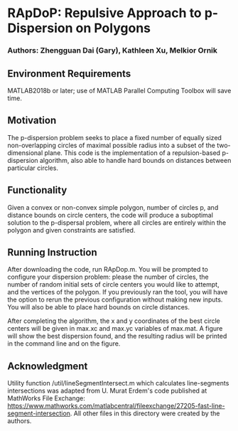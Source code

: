 # RApDoP: Repulsive Approach to p-Dispersion on Polygons

### Authors: Zhengguan Dai (Gary), Kathleen Xu, Melkior Ornik

## Environment Requirements
MATLAB2018b or later; use of MATLAB Parallel Computing Toolbox will save time.

## Motivation
The p-dispersion problem seeks to place a fixed number of equally sized non-overlapping circles of maximal possible radius into a subset of the two-dimensional plane. This code is the implementation of a repulsion-based p-dispersion algorithm, also able to handle hard bounds on distances between particular circles. 
## Functionality
Given a convex or non-convex simple polygon, number of circles p, and distance bounds on circle centers, the code will produce a suboptimal solution to the p-dispersal problem, where all circles are entirely within the polygon and given constraints are satisfied.
## Running Instruction
After downloading the code, run RApDop.m. You will be prompted to configure your dispersion problem: please the number of circles, the number of random initial sets of circle centers you would like to attempt, and the vertices of the polygon. If you previously ran the tool, you will have the option to rerun the previous configuration without making new inputs. You will also be able to place hard bounds on circle distances.

After completing the algorithm, the x and y coordinates of the best circle centers will be given in max.xc and max.yc variables of max.mat. A figure will show the best dispersion found, and the resulting radius will be printed in the command line and on the figure.

## Acknowledgment
Utility function /util/lineSegmentIntersect.m which calculates line-segments intersections was adapted from U. Murat Erdem's code published at MathWorks File Exchange: https://www.mathworks.com/matlabcentral/fileexchange/27205-fast-line-segment-intersection. All other files in this directory were created by the authors.
